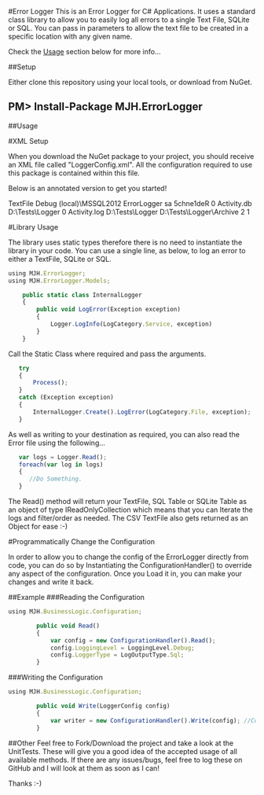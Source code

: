 #Error Logger
This is an Error Logger for C# Applications.  It uses a standard class library to allow you to easily log all errors to a single Text File, SQLite or SQL.  You can pass in parameters to allow the text file to be created in a specific location with any given name.

Check the [Usage](https://github.com/markhotchkiss/ErrorLogger/wiki#usage) section below for more info...

##Setup

Either clone this repository using your local tools, or download from NuGet.

PM> Install-Package MJH.ErrorLogger
-----------------------------------

##Usage

#XML Setup

When you download the NuGet package to your project, you should receive an XML file called "LoggerConfig.xml".  All the configuration required to use this package is contained within this file.

Below is an annotated version to get you started!

<?xml version="1.0" encoding="utf-8" ?>
<LoggerConfig>
  <LoggerType>TextFile</LoggerType> <!--TextFile, SQLite, SQL-->
  <LoggingLevel>Debug</LoggingLevel> <!--Debug, Info, Error - NOTE, this is case sensitive-->
  <Sql>
    <ServerInformation>
      <Server>(local)\MSSQL2012</Server>
      <Database>ErrorLogger</Database>
      <Username>sa</Username>
      <Password>5chne1deR</Password>
    </ServerInformation>
    <LoggerInformation>
      <HistoryToKeep>0</HistoryToKeep> <!--Use 0 for no truncation-->
    </LoggerInformation>
  </Sql>
  <SQLite>
    <ServerInformation>
      <LogFileName>Activity.db</LogFileName>
      <LogFileLocation>D:\Tests\Logger</LogFileLocation>
    </ServerInformation>
    <LoggerInformation>
      <HistoryToKeep>0</HistoryToKeep> <!--Use 0 for no truncation-->
    </LoggerInformation>
  </SQLite>
  <Text>
    <FileInformation>
      <LogFileName>Activity.log</LogFileName>
      <LogFileLocation>D:\Tests\Logger</LogFileLocation>
      <ArchiveDirectory>D:\Tests\Logger\Archive</ArchiveDirectory>
    </FileInformation>
    <LoggerInformation>
      <FileHistoryToKeep>2</FileHistoryToKeep> <!--Use 0 for no truncation-->
      <MaxFileSize>1</MaxFileSize>
    </LoggerInformation>
  </Text>
</LoggerConfig>

#Library Usage

The library uses static types therefore there is no need to instantiate the library in your code.  You can use a single line, as below, to log an error to either a TextFile, SQLite or SQL.

```javascript
using MJH.ErrorLogger;
using MJH.ErrorLogger.Models;

    public static class InternalLogger
    {
        public void LogError(Exception exception)
        {
            Logger.LogInfo(LogCategory.Service, exception)
        }
    }
```

Call the Static Class where required and pass the arguments.
```javascript  
   try
   {
       Process();
   }
   catch (Exception exception)
   {
       InternalLogger.Create().LogError(LogCategory.File, exception);
   }
```
As well as writing to your destination as required, you can also read the Error file using the following...

```javascript  
   var logs = Logger.Read();
   foreach(var log in logs)
   {
      //Do Something.
   }
```

The Read() method will return your TextFile, SQL Table or SQLite Table as an object of type IReadOnlyCollection<T> which means that you can Iterate the logs and filter/order as needed.  The CSV TextFile also gets returned as an Object for ease :-)

#Programmatically Change the Configuration

In order to allow you to change the config of the ErrorLogger directly from code, you can do so by Instantiating the ConfigurationHandler() to override any aspect of the configuration.  Once you Load it in, you can make your changes and write it back.

##Example
###Reading the Configuration

```javascript  
using MJH.BusinessLogic.Configuration;

        public void Read()
        {
            var config = new ConfigurationHandler().Read();
            config.LoggingLevel = LoggingLevel.Debug;
            config.LoggerType = LogOutputType.Sql;
        }
```

###Writing the Configuration

```javascript  
using MJH.BusinessLogic.Configuration;

        public void Write(LoggerConfig config)
        {
            var writer = new ConfigurationHandler().Write(config); //Config from the Read() method above after changes.
        }
```

##Other
Feel free to Fork/Download the project and take a look at the UnitTests.  These will give you a good idea of the accepted usage of all available methods.  If there are any issues/bugs, feel free to log these on GitHub and I will look at them as soon as I can!

Thanks :-)
